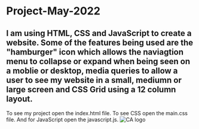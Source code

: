 # Project-May-2022
## I am using HTML, CSS and JavaScript to create a website. Some of the features being used are the "hamburger" icon which allows the naviagtion menu to collapse or expand when being seen on a moblie or desktop, media queries to allow a user to see my website in a small, mediumn or large screen and CSS Grid using a 12 column layout.
To see my project open the index.html file. To see CSS open the main.css file. And for JavaScript open the javascript.js.
![CA logo](https://user-images.githubusercontent.com/105435189/180914434-359b3679-e0d5-4acd-a204-7fd5c25a4045.png)
